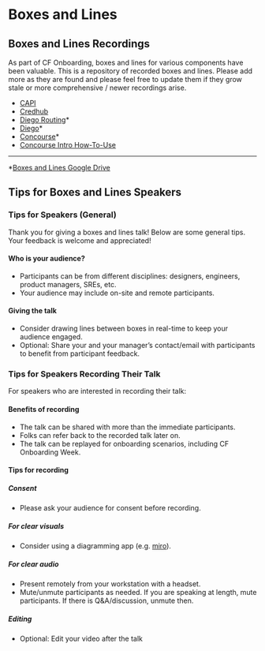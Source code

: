 # Boxes and Lines

## Boxes and Lines Recordings
As part of CF Onboarding, boxes and lines for various components have been valuable. This is a repository of recorded boxes and lines. Please add more as they are found and please feel free to update them if they grow stale or more comprehensive / newer recordings arise.

- [CAPI](https://drive.google.com/drive/u/0/folders/1NgxpafoB8HDtY1qvM0MYQNAD4_qqo3Fo)
- [Credhub](https://drive.google.com/drive/u/0/folders/1cYI3alg4gdAE8d24JYoBOngPUWOMifzb)
- [Diego Routing](https://drive.google.com/drive/u/0/folders/1S6dIz2n-eu-B7AsSveGVrHqOGhzB1N0H)*
- [Diego](https://drive.google.com/drive/u/0/folders/1QovpCO0ZIkrCkdilg7FqO-EZTJ2mE9Qe)*
- [Concourse](https://www.youtube.com/watch?v=H-4pvC7t2AI)*
- [Concourse Intro How-To-Use](https://github.com/jchesterpivotal/concourse-build-resource#utility-tasks)

---
*[Boxes and Lines Google Drive](https://drive.google.com/drive/u/0/folders/1wp3wJnv6xrwGTho6308_5MmyiXnOoKWc)

## Tips for Boxes and Lines Speakers

### Tips for Speakers (General)

Thank you for giving a boxes and lines talk!  Below are some general tips. Your feedback is welcome and appreciated!

#### Who is your audience?
- Participants can be from different disciplines: designers, engineers, product managers, SREs, etc.
- Your audience may include on-site and remote participants.

#### Giving the talk
- Consider drawing lines between boxes in real-time to keep your audience engaged.
- Optional: Share your and your manager’s contact/email with participants to benefit from participant feedback.


### Tips for Speakers Recording Their Talk

For speakers who are interested in recording their talk:

#### Benefits of recording
- The talk can be shared with more than the immediate participants.
- Folks can refer back to the recorded talk later on.
- The talk can be replayed for onboarding scenarios, including CF Onboarding
  Week.

#### Tips for recording
##### Consent
  - Please ask your audience for consent before recording.

##### For clear visuals
  - Consider using a diagramming app (e.g. [miro](https://miro.com/app/)).

##### For clear audio
  - Present remotely from your workstation with a headset.
  - Mute/unmute participants as needed.  If you are speaking at length, mute participants.  If there is Q&A/discussion, unmute then.

##### Editing
  - Optional: Edit your video after the talk
